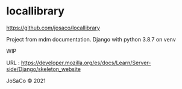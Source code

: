 # locallibrary

https://github.com/josaco/locallibrary

Project from mdm documentation. Django with python 3.8.7 on venv 

WIP

URL : https://developer.mozilla.org/es/docs/Learn/Server-side/Django/skeleton_website

JoSaCo © 2021
